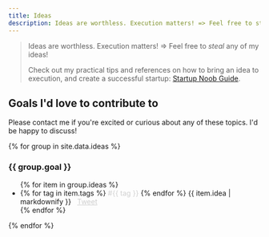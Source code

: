 ```yaml
---
title: Ideas
description: Ideas are worthless. Execution matters! => Feel free to steal any of my ideas!
---
```


> Ideas are worthless. Execution matters! => Feel free to *steal* any of my ideas!
> 
> Check out my practical tips and references on how to bring an idea to execution, and create a successful startup: [Startup Noob Guide](http://bit.ly/startupnoob).

## Goals I'd love to contribute to

Please contact me if you're excited or curious about any of these topics. I'd be happy to discuss!

<link rel="stylesheet" href="tweet-btn.css">
<style>
  .hashtag{ color: #d0d0d0; }
  .vote-button {
    display: inline-block;
    opacity: 0.2;
    vertical-align: text-top;
    margin-left: 8px;
  }
  .vote-button:hover {
    opacity: 0.5;
  }
  .ideas p { display: inline; }
</style>

<!-- listed from _data/ideas.yaml -->
{% for group in site.data.ideas %}
### {{ group.goal }}
<ul class="ideas">
  {% for item in group.ideas %}
    <li>
      {% for tag in item.tags %}
        <span class="hashtag">#{{ tag }}</span>
      {% endfor %}
      {{ item.idea | markdownify }}
      <div class="vote-button">
        <div class="btn-o" data-scribe="component:button" style="width: 61px;">
          <a href="https://twitter.com/intent/tweet?original_referer=https%3A%2F%2Fadrienjoly.com%2Fideas%2F&amp;ref_src=twsrc%5Etfw&amp;related=adrienjoly&amp;text=Idea%3A%20{% for tag in item.tags %}%23{{ tag | url_encode }}%20{% endfor %}{{ item.idea | url_encode }}&amp;tw_p=tweetbutton&amp;url=https%3A%2F%2Fadrienjoly.com%2Fideas%23{{ group.goal | slugify }}&amp;via=adrienjoly" class="btn" onclick="window.open(this.href);return false;">
            <i></i>
            <span class="label">Tweet</span>
          </a>
        </div>
      </div>
    </li>
  {% endfor %}
</ul>
{% endfor %}
